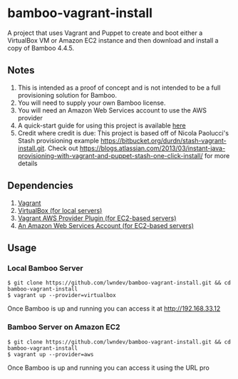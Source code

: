bamboo-vagrant-install
===================

A project that uses Vagrant and Puppet to create and boot either a VirtualBox VM or Amazon EC2 instance and then download and install a copy of Bamboo 4.4.5.  

## Notes

1. This is intended as a proof of concept and is not intended to be a full provisioning solution for Bamboo.
2. You will need to supply your own Bamboo license.
3. You will need an Amazon Web Services account to use the AWS provider
4. A quick-start guide for using this project is available [here](http://www.lwndev.com/posts/2013/4/21/tutorial-using-the-vagrant-aws-provider-plugin-to-create-a-bamboo-ci-server-in-the-cloud)
5. Credit where credit is due: This project is based off of Nicola Paolucci's Stash provisioning example https://bitbucket.org/durdn/stash-vagrant-install.git. Check out https://blogs.atlassian.com/2013/03/instant-java-provisioning-with-vagrant-and-puppet-stash-one-click-install/ for more details

## Dependencies

1. [Vagrant](http://downloads.vagrantup.com/)
2. [VirtualBox (for local servers)](https://www.virtualbox.org/wiki/Downloads)
3. [Vagrant AWS Provider Plugin (for EC2-based servers)](https://github.com/mitchellh/vagrant-aws)
4. [An Amazon Web Services Account (for EC2-based servers)](http://aws.amazon.com)

## Usage

### Local Bamboo Server

	$ git clone https://github.com/lwndev/bamboo-vagrant-install.git && cd bamboo-vagrant-install
	$ vagrant up --provider=virtualbox

Once Bamboo is up and running you can access it at http://192.168.33.12

### Bamboo Server on Amazon EC2

	$ git clone https://github.com/lwndev/bamboo-vagrant-install.git && cd bamboo-vagrant-install
	$ vagrant up --provider=aws

Once Bamboo is up and running you can access it using the URL pro